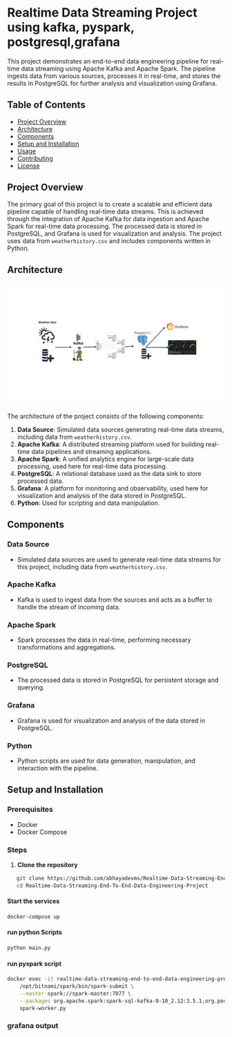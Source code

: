 # Realtime Data Streaming Project using kafka, pyspark, postgresql,grafana

This project demonstrates an end-to-end data engineering pipeline for real-time data streaming using Apache Kafka and Apache Spark. The pipeline ingests data from various sources, processes it in real-time, and stores the results in PostgreSQL for further analysis and visualization using Grafana.

## Table of Contents

- [Project Overview](#project-overview)
- [Architecture](#architecture)
- [Components](#components)
- [Setup and Installation](#setup-and-installation)
- [Usage](#usage)
- [Contributing](#contributing)
- [License](#license)

## Project Overview

The primary goal of this project is to create a scalable and efficient data pipeline capable of handling real-time data streams. This is achieved through the integration of Apache Kafka for data ingestion and Apache Spark for real-time data processing. The processed data is stored in PostgreSQL, and Grafana is used for visualization and analysis. The project uses data from `weatherhistory.csv` and includes components written in Python.

## Architecture

![Architecture Diagram](./image/architecture.png)

The architecture of the project consists of the following components:

1. **Data Source**: Simulated data sources generating real-time data streams, including data from `weatherhistory.csv`.
2. **Apache Kafka**: A distributed streaming platform used for building real-time data pipelines and streaming applications.
3. **Apache Spark**: A unified analytics engine for large-scale data processing, used here for real-time data processing.
4. **PostgreSQL**: A relational database used as the data sink to store processed data.
5. **Grafana**: A platform for monitoring and observability, used here for visualization and analysis of the data stored in PostgreSQL.
6. **Python**: Used for scripting and data manipulation.

## Components

### Data Source
- Simulated data sources are used to generate real-time data streams for this project, including data from `weatherhistory.csv`.

### Apache Kafka
- Kafka is used to ingest data from the sources and acts as a buffer to handle the stream of incoming data.

### Apache Spark
- Spark processes the data in real-time, performing necessary transformations and aggregations.

### PostgreSQL
- The processed data is stored in PostgreSQL for persistent storage and querying.

### Grafana
- Grafana is used for visualization and analysis of the data stored in PostgreSQL.

### Python
- Python scripts are used for data generation, manipulation, and interaction with the pipeline.

## Setup and Installation

### Prerequisites

- Docker
- Docker Compose

### Steps

1. **Clone the repository**

```bash
   git clone https://github.com/abhayadevms/Realtime-Data-Streaming-End-To-End-Data-Engineering-Project.git
   cd Realtime-Data-Streaming-End-To-End-Data-Engineering-Project
```
#### Start the services

```bash
docker-compose up
```

#### run python Scripts
```bash
python main.py
```
#### run pyspark script

```bash
docker exec -it realtime-data-streaming-end-to-end-data-engineering-project-spark-master-1 \
    /opt/bitnami/spark/bin/spark-submit \
    --master spark://spark-master:7077 \
    --packages org.apache.spark:spark-sql-kafka-0-10_2.12:3.5.1,org.postgresql:postgresql:42.2.18 \
    spark-worker.py
```
### grafana  output 


